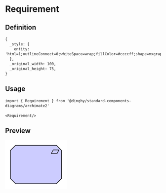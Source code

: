 # Requirement

## Definition

```
{
  _style: { 
    entity: 'html=1;outlineConnect=0;whiteSpace=wrap;fillColor=#ccccff;shape=mxgraph.archimate.motiv;motivType=req',
  },
  _original_width: 100,
  _original_height: 75,
}
```

## Usage

```
import { Requirement } from '@dinghy/standard-components-diagrams/archimate2'

<Requirement/>
```

## Preview

<img src="./requirement.png" width="200"/>
